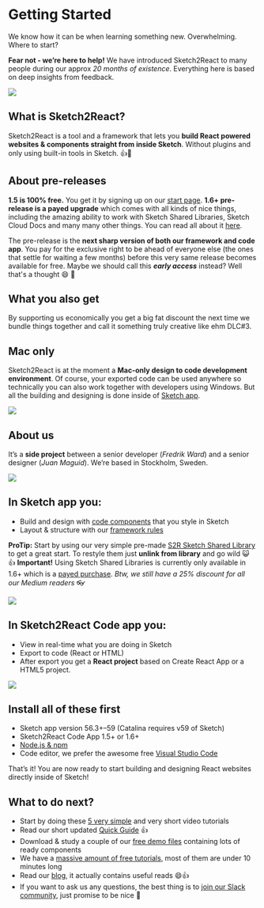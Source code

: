 # Getting Started

We know how it can be when learning something new. Overwhelming. Where to start?

**Fear not - we’re here to help!** We have introduced Sketch2React to many people during our approx _20 months of existence_. Everything here is based on deep insights from feedback.

![](https://sketch2react.io/resources/presentations/bild2.png)

## What is Sketch2React?

Sketch2React is a tool and a framework that lets you **build React powered websites & components straight from inside Sketch**. Without plugins and only using built-in tools in Sketch. 👍🤖

## About pre-releases

**1.5 is 100% free.** You get it by signing up on our [start page](https//sketch2react.io). **1.6+ pre-release is a payed upgrade** which comes with all kinds of nice things, including the amazing ability to work with Sketch Shared Libraries, Sketch Cloud Docs and many many other things. You can read all about it [here](https://medium.com/sketch-app-sources/lets-dive-deep-into-sketch2react-1-6-45c42ac790c5).

The pre-release is the **next sharp version of both our framework and code app**. You pay for the exclusive right to be ahead of everyone else \(the ones that settle for waiting a few months\) before this very same release becomes available for free. Maybe we should call this _**early access**_ instead? Well that's a thought 😄 💭

## What you also get

By supporting us economically you get a big fat discount the next time we bundle things together and call it something truly creative like ehm DLC\#3.

## Mac only

Sketch2React is at the moment a **Mac-only design to code development environment**. Of course, your exported code can be used anywhere so technically you can also work together with developers using Windows. But all the building and designing is done inside of [Sketch app](https://www.sketch.com/).

![](https://sketch2react.io/resources/team-sketch2react-800.jpg)

## About us

It’s a **side project** between a senior developer \(_Fredrik Ward_\) and a senior designer \(_Juan Maguid_\). We’re based in Stockholm, Sweden.

![](https://sketch2react.io/resources/presentations/Bild3.png)

## In Sketch app you:

* Build and design with [code components](https://sketch2react.gitbook.io/) that you style in Sketch
* Layout & structure with our [framework rules](https://sketch2react.gitbook.io/sketch2react-io/learn/cheat-sheet)

**ProTip:** Start by using our very simple pre-made [S2R Sketch Shared Library](https://sketch.cloud/s/GybzO) to get a great start. To restyle them just **unlink from library** and go wild 😺 👍 **Important!** Using Sketch Shared Libraries is currently only available in 1.6+ which is a [payed purchase](https://gumroad.com/l/s2rdlc2/s2rlovessketchappsources?source=post_page-----45c42ac790c5----------------------). _Btw, we still have a 25% discount for all our Medium readers_ 👓

![](https://sketch2react.io/resources/presentations/Bild7.png)

## In Sketch2React Code app you:

* View in real-time what you are doing in Sketch
* Export to code \(React or HTML\)
* After export you get a **React project** based on Create React App or a HTML5 project.

![](https://sketch2react.io/resources/presentations/Bild13.png)

## Install all of these first

* Sketch app version 56.3+–59 \(Catalina requires v59 of Sketch\)
* Sketch2React Code App 1.5+ or 1.6+
* [Node.js & npm](https://nodejs.org/en/)
* Code editor, we prefer the awesome free [Visual Studio Code](https://code.visualstudio.com/)

That’s it! You are now ready to start building and designing React websites directly inside of Sketch!

## What to do next?

* Start by doing these [5 very simple](https://www.youtube.com/watch?v=Q1jKB5CMngY&list=PLlXDF4NEE6YkzKp-TMwg_OymK5o_-B9gE) and very short video tutorials
* Read our short updated [Quick Guide](https://sketch2react.gitbook.io/sketch2react-io/learn/quick-guide) 👍
* Download & study a couple of our [free demo files](https://sketch2react.io/resources.php) containing lots of ready components
* We have a [massive amount of free tutorials](https://sketch2react.io/docs/tutorials.php), most of them are under 10 minutes long
* Read our [blog](https://medium.com/sketch2react), it actually contains useful reads 😄👍
* If you want to ask us any questions, the best thing is to [join our Slack community](https://join.slack.com/t/sketch2react/shared_invite/enQtNTM0MDUzOTIzODI1LTk2ZWQ2NmE4ZDliNDJlZmVjMThjMDlmMTI2ODdjYTU3MDQzZDJhOWNjOGJlNzZlNzRiODIyODY1OTY2YzIzZTQ), just promise to be nice 🌵

